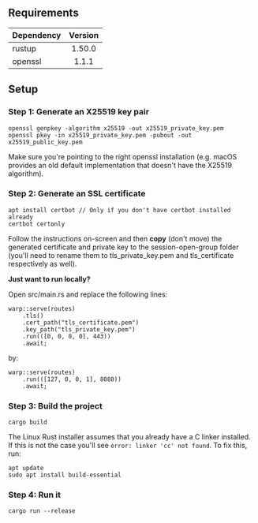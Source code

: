 
## Requirements

| Dependency    | Version       |
| ------------- |:-------------:|
| rustup        | 1.50.0        |
| openssl       | 1.1.1         |

## Setup

### Step 1: Generate an X25519 key pair

```
openssl genpkey -algorithm x25519 -out x25519_private_key.pem
openssl pkey -in x25519_private_key.pem -pubout -out x25519_public_key.pem
```

Make sure you're pointing to the right openssl installation (e.g. macOS provides an old default implementation that doesn't have the X25519 algorithm).

### Step 2: Generate an SSL certificate

```
apt install certbot // Only if you don't have certbot installed already
certbot certonly
```

Follow the instructions on-screen and then **copy** (don't move) the generated certificate and private key to the session-open-group folder (you'll need to rename them to tls_private_key.pem and tls_certificate respectively as well).

**Just want to run locally?**

Open src/main.rs and replace the following lines:

```
warp::serve(routes)
    .tls()
    .cert_path("tls_certificate.pem")
    .key_path("tls_private_key.pem")
    .run(([0, 0, 0, 0], 443))
    .await;
```

by:

```
warp::serve(routes)
    .run(([127, 0, 0, 1], 8080))
    .await;
```

### Step 3: Build the project

```
cargo build
```

The Linux Rust installer assumes that you already have a C linker installed. If this is not the case you'll see `error: linker 'cc' not found`. To fix this, run:

```
apt update
sudo apt install build-essential
```

### Step 4: Run it

```
cargo run --release
```
